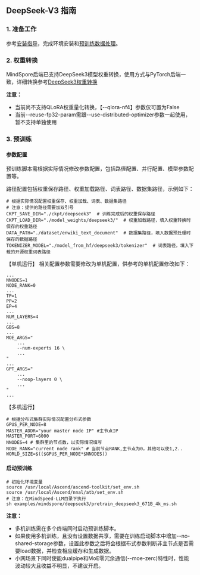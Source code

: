 ## DeepSeek-V3 指南
### 1. 准备工作

参考[安装指导](../../../docs/mindspore/features/install_guide.md)，完成环境安装和[预训练数据处理](../../../docs/pytorch/solutions/pretrain/pretrain_dataset.md)。


### 2. 权重转换
MindSpore后端已支持DeepSeek3模型权重转换，使用方式与PyTorch后端一致，详细转换参考[DeepSeek3权重转换](../../mcore/deepseek3/README.md)

**注意：**
- 当前尚不支持QLoRA权重量化转换，【--qlora-nf4】参数仅可置为False
- 当前--reuse-fp32-param需跟--use-distributed-optimizer参数一起使用，暂不支持单独使用


### 3. 预训练

#### 参数配置
预训练脚本需根据实际情况修改参数配置，包括路径配置、并行配置、模型参数配置等。

路径配置包括权重保存路径、权重加载路径、词表路径、数据集路径，示例如下：

``` shell
# 根据实际情况配置权重保存、权重加载、词表、数据集路径
# 注意：提供的路径需要加双引号
CKPT_SAVE_DIR="./ckpt/deepseek3"  # 训练完成后的权重保存路径
CKPT_LOAD_DIR="./model_weights/deepseek3/"  # 权重加载路径，填入权重转换时保存的权重路径
DATA_PATH="./dataset/enwiki_text_document"  # 数据集路径，填入数据预处理时保存的数据路径
TOKENIZER_MODEL="./model_from_hf/deepseek3/tokenizer"  # 词表路径，填入下载的开源权重词表路径
```

【单机运行】
相关配置参数需要修改为单机配置，供参考的单机配置修改如下：
```shell
...
NNODES=1
NODE_RANK=0  
...
TP=1
PP=2
EP=4
...
NUM_LAYERS=4
...
GBS=8
...
MOE_ARGS="
    ...
    --num-experts 16 \
    ...
"
...
GPT_ARGS="
    ...
    --noop-layers 0 \
    ...
"
...
```
【多机运行】
```shell
# 根据分布式集群实际情况配置分布式参数
GPUS_PER_NODE=8
MASTER_ADDR="your master node IP" #主节点IP
MASTER_PORT=6000
NNODES=4 # 集群里的节点数，以实际情况填写
NODE_RANK="current node rank" # 当前节点RANK,主节点为0，其他可以使1,2..
WORLD_SIZE=$(($GPUS_PER_NODE*$NNODES))
```

#### 启动预训练

```shell
# 初始化环境变量
source /usr/local/Ascend/ascend-toolkit/set_env.sh
source /usr/local/Ascend/nnal/atb/set_env.sh
# 注意：在MindSpeed-LLM目录下执行
sh examples/mindspore/deepseek3/pretrain_deepseek3_671B_4k_ms.sh
```



**注意：**

- 多机训练需在多个终端同时启动预训练脚本。
- 如果使用多机训练，且没有设置数据共享，需要在训练启动脚本中增加--no-shared-storage参数，设置此参数之后将会根据布式参数判断非主节点是否需要load数据，并检查相应缓存和生成数据。
- 小网场景下同时使能dualpipe和MoE零冗余通信(--moe-zerc)特性时，性能波动较大且收益不明显，不建议开启。